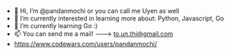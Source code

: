 - 👋 Hi, I’m @pandanmochi or you can call me Uyen as well
- 👀 I’m currently interested in learning more about: Python, Javascript, Go 
- 🌱 I’m currently learning Go :)
- 📫 You can send me a mail! ---> to.un.thi@gmail.com
- https://www.codewars.com/users/pandanmochi/
